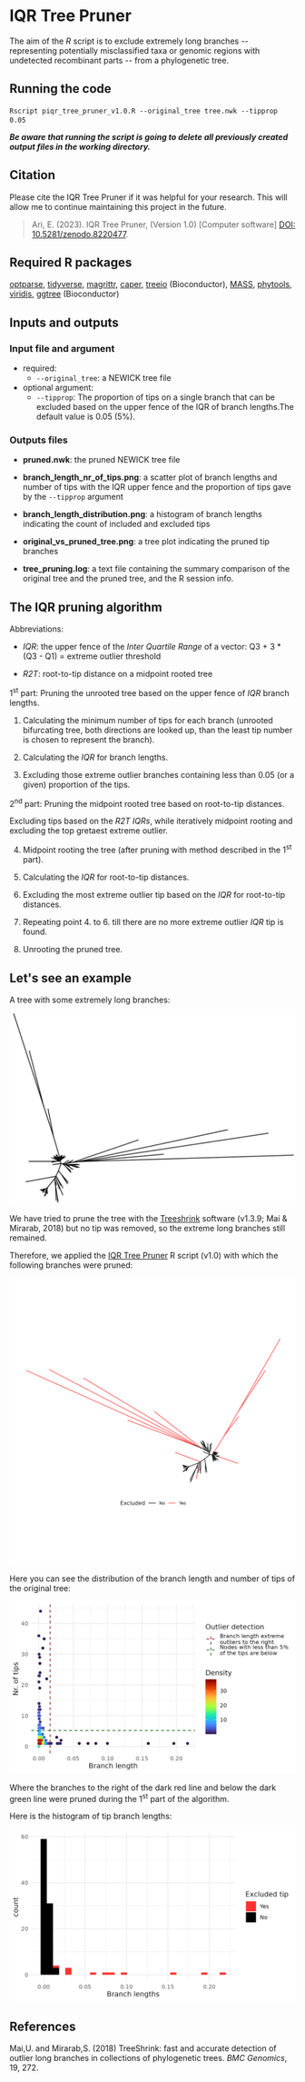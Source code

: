 # IQR Tree Pruner

The aim of the *R* script is to exclude extremely long branches -- representing potentially misclassified taxa or genomic regions with undetected recombinant parts -- from a phylogenetic tree.

## Running the code

```         
Rscript piqr_tree_pruner_v1.0.R --original_tree tree.nwk --tipprop 0.05
```

***Be aware that running the script is going to delete all previously created output files in the working directory.***

## Citation

Please cite the IQR Tree Pruner if it was helpful for your research. This will allow me to
continue maintaining this project in the future.

> Ari, E. (2023). IQR Tree Pruner, (Version 1.0) [Computer software] [DOI: 10.5281/zenodo.8220477](https://doi.org/10.5281/zenodo.8220477).

## Required R packages

[optparse](https://cran.r-project.org/web/packages/optparse/index.html), [tidyverse](https://www.tidyverse.org/), [magrittr](https://magrittr.tidyverse.org/), [caper](https://cran.r-project.org/web/packages/caper/index.html), [treeio](https://bioconductor.org/packages/release/bioc/html/treeio.html) (Bioconductor), [MASS](https://cran.r-project.org/web/packages/MASS/index.html), [phytools](https://cran.r-project.org/web/packages/phytools/index.html), [viridis](https://cran.r-project.org/web/packages/viridis/index.html), [ggtree](https://bioconductor.org/packages/release/bioc/html/ggtree.html) (Bioconductor)

## Inputs and outputs

### Input file and argument

-   required:
    -   `--original_tree`: a NEWICK tree file
-   optional argument:
    -   `--tipprop`: The proportion of tips on a single branch that can be excluded based on the upper fence of the IQR of branch lengths.The default value is 0.05 (5%).

### Outputs files

-   **pruned.nwk**: the pruned NEWICK tree file

-   **branch_length_nr_of_tips.png**: a scatter plot of branch lengths and number of tips with the IQR upper fence and the proportion of tips gave by the `--tipprop` argument

-   **branch_length_distribution.png**: a histogram of branch lengths indicating the count of included and excluded tips

-   **original_vs_pruned_tree.png**: a tree plot indicating the pruned tip branches

-   **tree_pruning.log**: a text file containing the summary comparison of the original tree and the pruned tree, and the R session info.

## The IQR pruning algorithm

Abbreviations:

-   *IQR*: the upper fence of the *Inter Quartile Range* of a vector: Q3 + 3 \* (Q3 - Q1) = extreme outlier threshold

-   *R2T*: root-to-tip distance on a midpoint rooted tree

1<sup>st</sup> part: Pruning the unrooted tree based on the upper fence of *IQR* branch lengths.

1.  Calculating the minimum number of tips for each branch (unrooted bifurcating tree, both directions are looked up, than the least tip number is chosen to represent the branch).

2.  Calculating the *IQR* for branch lengths.

3.  Excluding those extreme outlier branches containing less than 0.05 (or a given) proportion of the tips.

2<sup>nd</sup> part: Pruning the midpoint rooted tree based on root-to-tip distances.

Excluding tips based on the *R2T* *IQRs*, while iteratively midpoint rooting and excluding the top gretaest extreme outlier.

4.  Midpoint rooting the tree (after pruning with method described in the 1<sup>st</sup> part).

5.  Calculating the *IQR* for root-to-tip distances.

6.  Excluding the most extreme outlier tip based on the *IQR* for root-to-tip distances.

7.  Repeating point 4. to 6. till there are no more extreme outlier *IQR* tip is found.

8.  Unrooting the pruned tree.

## Let's see an example

A tree with some extremely long branches:

![Test tree](test_input/test_tree.png)

We have tried to prune the tree with the [Treeshrink](https://github.com/uym2/TreeShrink) software (v1.3.9; Mai & Mirarab, 2018) but no tip was removed, so the extreme long branches still remained.

Therefore, we applied the [IQR Tree Pruner](https://github.com/barizona/iqr_tree_pruner) R script (v1.0) with which the following branches were pruned:

![Pruned tree](test_output/original_vs_pruned_tree.png)

Here you can see the distribution of the branch length and number of tips of the original tree:

![Distribution of the branch length and number of tips](test_output/branch_length_nr_of_tips.png)

Where the branches to the right of the dark red line and below the dark green line were pruned during the 1<sup>st</sup> part of the algorithm.

Here is the histogram of tip branch lengths:

![Branch length distribution](test_output/branch_length_distribution.png)

## References

Mai,U. and Mirarab,S. (2018) TreeShrink: fast and accurate detection of outlier long branches in collections of phylogenetic trees. *BMC Genomics*, 19, 272.
